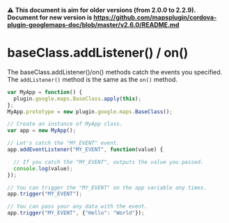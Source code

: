 :warning: **This document is aim for older versions (from 2.0.0 to 2.2.9).
Document for new version is https://github.com/mapsplugin/cordova-plugin-googlemaps-doc/blob/master/v2.6.0/README.md**

# baseClass.addListener() / on()

The baseClass.addListener()/on() methods catch the events you specified.
The `addListener()` method is the same as the `on()` method.

```js
var MyApp = function() {
  plugin.google.maps.BaseClass.apply(this);
};
MyApp.prototype = new plugin.google.maps.BaseClass();

// Create an instance of MyApp class.
var app = new MyApp();

// Let's catch the "MY_EVENT" event.
app.addEventListener("MY_EVENT", function(value) {

  // If you catch the "MY_EVENT", outputs the value you passed.
  console.log(value);
});

// You can trigger the "MY_EVENT" on the app variable any times.
app.trigger("MY_EVENT");

// You can pass your any data with the event.
app.trigger("MY_EVENT", {"Hello": "World"});
```
